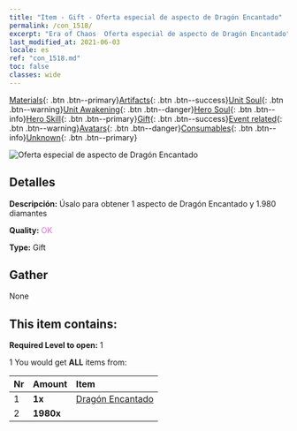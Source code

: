 ```yaml
---
title: "Item - Gift - Oferta especial de aspecto de Dragón Encantado"
permalink: /con_1518/
excerpt: "Era of Chaos  Oferta especial de aspecto de Dragón Encantado"
last_modified_at: 2021-06-03
locale: es
ref: "con_1518.md"
toc: false
classes: wide
---
```

 [Materials](/ItemsES/){: .btn .btn--primary}[Artifacts](/ItemsES/Artifacts/){: .btn .btn--success}[Unit Soul](/ItemsES/UnitSoul/){: .btn .btn--warning}[Unit Awakening](/ItemsES/UnitAwakening/){: .btn .btn--danger}[Hero Soul](/ItemsES/HeroSoul/){: .btn .btn--info}[Hero Skill](/ItemsES/HeroSkill/){: .btn .btn--primary}[Gift](/ItemsES/Gift/){: .btn .btn--success}[Event related](/ItemsES/Events/){: .btn .btn--warning}[Avatars](/ItemsES/Avatars/){: .btn .btn--danger}[Consumables](/ItemsES/Consumables/){: .btn .btn--info}[Unknown](/ItemsES/Unknown/){: .btn .btn--primary}

 ![Oferta especial de aspecto de Dragón Encantado](/images/t/i_907132.png)

## Detalles
 **Descripción:** Úsalo para obtener 1 aspecto de Dragón Encantado y 1.980 diamantes

 **Quality:** <span style="color: #DA70D6">OK</span>

 **Type:** Gift

## Gather

  None

## This item contains:

 **Required Level to open:** 1

 1 You would get **ALL** items  from:

  | Nr | Amount |     Item    |
  |:---|:-------|:------------|
  | 1 |  **1x** | [Dragón Encantado](/ItemsES/con_1073/) |  | 
  | 2 |  **1980x** | <i class="fas fa-gem"/> |  | 
